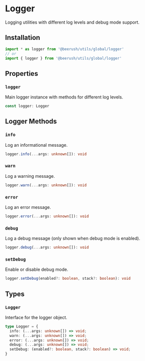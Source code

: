 # Logger

Logging utilities with different log levels and debug mode support.

## Installation

```typescript
import * as logger from '@beerush/utils/global/logger'
// or
import { logger } from '@beerush/utils/global/logger'
```

## Properties

### `logger`

Main logger instance with methods for different log levels.

```typescript
const logger: Logger
```

## Logger Methods

### `info`

Log an informational message.

```typescript
logger.info(...args: unknown[]): void
```

### `warn`

Log a warning message.

```typescript
logger.warn(...args: unknown[]): void
```

### `error`

Log an error message.

```typescript
logger.error(...args: unknown[]): void
```

### `debug`

Log a debug message (only shown when debug mode is enabled).

```typescript
logger.debug(...args: unknown[]): void
```

### `setDebug`

Enable or disable debug mode.

```typescript
logger.setDebug(enabled?: boolean, stack?: boolean): void
```

## Types

### `Logger`

Interface for the logger object.

```typescript
type Logger = {
  info: (...args: unknown[]) => void;
  warn: (...args: unknown[]) => void;
  error: (...args: unknown[]) => void;
  debug: (...args: unknown[]) => void;
  setDebug: (enabled?: boolean, stack?: boolean) => void;
}
```
